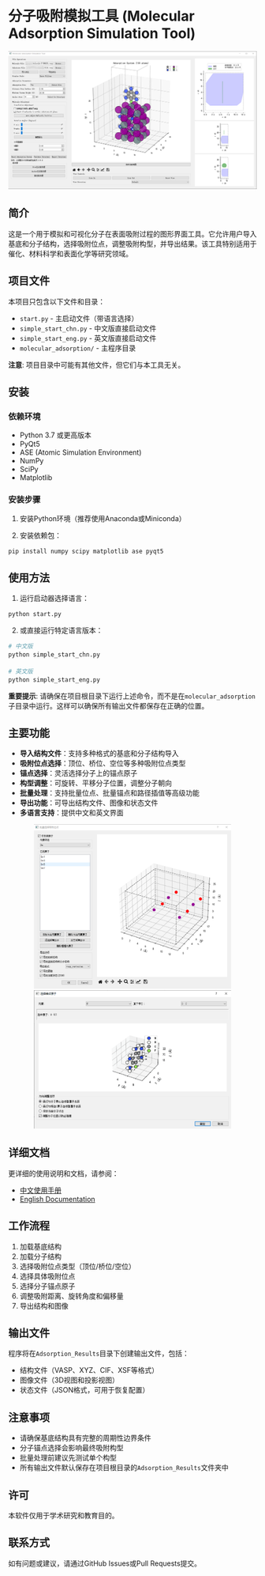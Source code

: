 # 分子吸附模拟工具 (Molecular Adsorption Simulation Tool)

<div align="center">
    <img src="molecular_adsorption/figs/main.png" alt="软件界面" width="600">
</div>

## 简介

这是一个用于模拟和可视化分子在表面吸附过程的图形界面工具。它允许用户导入基底和分子结构，选择吸附位点，调整吸附构型，并导出结果。该工具特别适用于催化、材料科学和表面化学等研究领域。

## 项目文件

本项目只包含以下文件和目录：

- `start.py` - 主启动文件（带语言选择）
- `simple_start_chn.py` - 中文版直接启动文件
- `simple_start_eng.py` - 英文版直接启动文件
- `molecular_adsorption/` - 主程序目录

**注意**: 项目目录中可能有其他文件，但它们与本工具无关。

## 安装

### 依赖环境

- Python 3.7 或更高版本
- PyQt5
- ASE (Atomic Simulation Environment)
- NumPy
- SciPy
- Matplotlib

### 安装步骤

1. 安装Python环境（推荐使用Anaconda或Miniconda）

2. 安装依赖包：

```bash
pip install numpy scipy matplotlib ase pyqt5
```

## 使用方法

1. 运行启动器选择语言：

```bash
python start.py
```

2. 或直接运行特定语言版本：

```bash
# 中文版
python simple_start_chn.py

# 英文版
python simple_start_eng.py
```

**重要提示**: 请确保在项目根目录下运行上述命令，而不是在`molecular_adsorption`子目录中运行。这样可以确保所有输出文件都保存在正确的位置。

## 主要功能

- **导入结构文件**：支持多种格式的基底和分子结构导入
- **吸附位点选择**：顶位、桥位、空位等多种吸附位点类型
- **锚点选择**：灵活选择分子上的锚点原子
- **构型调整**：可旋转、平移分子位置，调整分子朝向
- **批量处理**：支持批量位点、批量锚点和路径插值等高级功能
- **导出功能**：可导出结构文件、图像和状态文件
- **多语言支持**：提供中文和英文界面

<div align="center">
    <img src="molecular_adsorption/figs/batch_site.png" alt="批量位点选择" width="400">
    <img src="molecular_adsorption/figs/mol_anchor.png" alt="分子锚点选择" width="400">
</div>

## 详细文档

更详细的使用说明和文档，请参阅：

- [中文使用手册](molecular_adsorption/README_CN.md)
- [English Documentation](molecular_adsorption/README_EN.md)

## 工作流程

1. 加载基底结构
2. 加载分子结构
3. 选择吸附位点类型（顶位/桥位/空位）
4. 选择具体吸附位点
5. 选择分子锚点原子
6. 调整吸附距离、旋转角度和偏移量
7. 导出结构和图像

## 输出文件

程序将在`Adsorption_Results`目录下创建输出文件，包括：

- 结构文件（VASP、XYZ、CIF、XSF等格式）
- 图像文件（3D视图和投影视图）
- 状态文件（JSON格式，可用于恢复配置）

## 注意事项

- 请确保基底结构具有完整的周期性边界条件
- 分子锚点选择会影响最终吸附构型
- 批量处理前建议先测试单个构型
- 所有输出文件默认保存在项目根目录的`Adsorption_Results`文件夹中

## 许可

本软件仅用于学术研究和教育目的。

## 联系方式

如有问题或建议，请通过GitHub Issues或Pull Requests提交。 